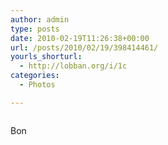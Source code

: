 ```yaml
---
author: admin
type: posts
date: 2010-02-19T11:26:38+00:00
url: /posts/2010/02/19/398414461/
yourls_shorturl:
  - http://lobban.org/i/1c
categories:
  - Photos

---
```

<div class="figure">
  <img src="https://andy.lobban.org/photo/1280/398414461/1/tumblr_ky36gez3AT1qzrl7b" alt="" />
</div>

Bon